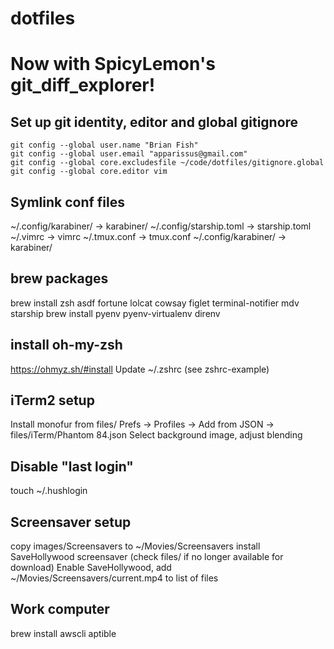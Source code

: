 # dotfiles
# Now with SpicyLemon's git_diff_explorer!

## Set up git identity, editor and global gitignore
```
git config --global user.name "Brian Fish"
git config --global user.email "apparissus@gmail.com"
git config --global core.excludesfile ~/code/dotfiles/gitignore.global
git config --global core.editor vim
```

## Symlink conf files
~/.config/karabiner/ -> karabiner/
~/.config/starship.toml -> starship.toml
~/.vimrc -> vimrc
~/.tmux.conf -> tmux.conf
~/.config/karabiner/ -> karabiner/

## brew packages
brew install zsh asdf fortune lolcat cowsay figlet terminal-notifier mdv starship
brew install pyenv pyenv-virtualenv direnv

## install oh-my-zsh
https://ohmyz.sh/#install
Update ~/.zshrc (see zshrc-example)

## iTerm2 setup
Install monofur from files/
Prefs -> Profiles -> Add from JSON -> files/iTerm/Phantom 84.json
Select background image, adjust blending

## Disable "last login"
touch ~/.hushlogin

## Screensaver setup
copy images/Screensavers to ~/Movies/Screensavers
install SaveHollywood screensaver (check files/ if no longer available for download)
Enable SaveHollywood, add ~/Movies/Screensavers/current.mp4 to list of files


## Work computer
brew install awscli aptible

